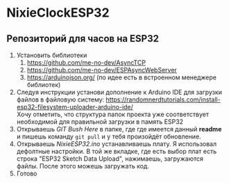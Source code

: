# NixieClockESP32

## Репозиторий для часов на ESP32

1. Установить библиотеки 
    1. https://github.com/me-no-dev/AsyncTCP
    2. https://github.com/me-no-dev/ESPAsyncWebServer
    3. https://arduinojson.org/ (по идее есть в встроенном менеджере библиотек)
2. Следуя инструкции установи дополнение к Arduino IDE для загрузки файлов в файловую систему: https://randomnerdtutorials.com/install-esp32-filesystem-uploader-arduino-ide/  
Хочу отметить, что структура папок проекта уже соответствует необходимой для правильной загрузки в память ESP32
3. Открываешь *GIT Bush Here* в папке, где где имеется данный **readme** и пишешь команду `git pull` и у тебя произойдёт обновление.
4. Открываешь *NixieESP32.ino* устанавливаешь плату. Я использовал дефолтные настройки. В той же вкладке, где есть выбор плат есть строка "ESP32 Sketch Data Upload", нажимаешь, загружаются файлы. После этого можешь загружать код.
5. Готово